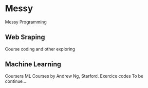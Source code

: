 # Messy
Messy Programming

## Web Sraping
Course coding and other exploring

## Machine Learning
Coursera ML Courses by Andrew Ng, Starford.
Exercice codes
To be continue...
